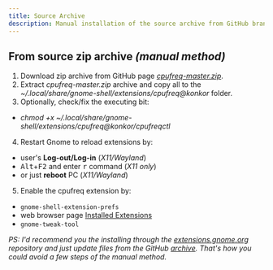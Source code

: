 ```yaml
---
title: Source Archive
description: Manual installation of the source archive from GitHub branch.
---
```


## From source zip archive _(manual method)_
1. Download zip archive from GitHub page _[cpufreq-master.zip](https://github.com/konkor/cpufreq/archive/master.zip)_.
2. Extract _cpufreq-master.zip_ archive and copy all to the _~/.local/share/gnome-shell/extensions/cpufreq@konkor_ folder.
3. Optionally, check/fix the executing bit:
 * _chmod +x ~/.local/share/gnome-shell/extensions/cpufreq@konkor/cpufreqctl_
4. Restart Gnome to reload extensions by:
 * user's **Log-out/Log-in** (_X11/Wayland_)
 * <kbd>Alt</kbd>+<kbd>F2</kbd> and enter <kbd>r</kbd> command (_X11 only_)
 * or just **reboot** PC (_X11/Wayland_)
5. Enable the cpufreq extension by:
 * `gnome-shell-extension-prefs`
 * web browser page [Installed Extensions](https://extensions.gnome.org/local/)
 * `gnome-tweak-tool`

_PS: I'd recommend you the installing through the [extensions.gnome.org](https://extensions.gnome.org/extension/1082/cpufreq/) repository and just update files from the GitHub [archive](https://github.com/konkor/cpufreq/archive/master.zip). That's how you could avoid a few steps of the manual method._

